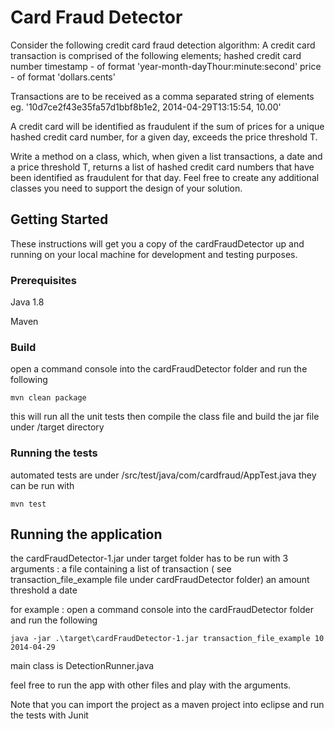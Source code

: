 # Card Fraud Detector

Consider the following credit card fraud detection algorithm:
A credit card transaction is comprised of the following elements;
hashed credit card number
timestamp - of format 'year-month-dayThour:minute:second'
price - of format 'dollars.cents'

Transactions are to be received as a comma separated string of elements eg. '10d7ce2f43e35fa57d1bbf8b1e2, 2014-04-29T13:15:54, 10.00'

A credit card will be identified as fraudulent if the sum of prices for a unique hashed credit card number, for a given day, exceeds the price threshold T.

Write a method on a class, which, when given a list transactions, a date and a price threshold T, returns a list of hashed credit card numbers that have been identified as fraudulent for that day. Feel free to create any additional classes you need to support the design of your solution.

## Getting Started

These instructions will get you a copy of the cardFraudDetector up and running on your local machine for development and testing purposes.

### Prerequisites

Java 1.8

Maven


### Build

open a command console into the cardFraudDetector folder and run the following
```
mvn clean package
```
this will run all the unit tests then compile the class file and build the jar file under /target directory


### Running the tests

automated tests are under /src/test/java/com/cardfraud/AppTest.java
they can be run with 
```
mvn test
```

## Running the application

the cardFraudDetector-1.jar under target folder has to be run with 3 arguments :
a file containing a list of transaction ( see transaction_file_example file under cardFraudDetector folder)
an amount threshold
a date

for example :
open a command console into the cardFraudDetector folder and run the following
```
java -jar .\target\cardFraudDetector-1.jar transaction_file_example 10 2014-04-29
```

main class is DetectionRunner.java

feel free to run the app with other files and play with the arguments.

Note that you can import the project as a maven project into eclipse and run the tests with Junit 
